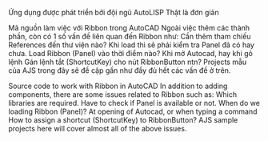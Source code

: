 Ứng dụng được phát triển bởi đội ngũ AutoLISP Thật là đơn giản
   
Mã nguồn làm việc với Ribbon trong AutoCAD
Ngoài việc thêm các thành phần, còn có 1 số vấn đề liên quan đến Ribbon như:
   Cần thêm tham chiếu References đến thư viện nào?
   Khi load thì sẽ phải kiểm tra Panel đã có hay chưa.
   Load Ribbon (Panel) vào thời điểm nào? Khi mở Autocad, hay khi gõ lệnh
   Gán lệnh tắt (ShortcutKey) cho nút RibbonButton ntn?
Projects mẫu của AJS trong đây sẽ đề cập gần như đầy đủ hết các vấn đề ở trên.

Source code to work with Ribbon in AutoCAD
In addition to adding components, there are some issues related to Ribbon such as:
   Which libraries are required.
   Have to check if Panel is available or not.
   When do we loading Ribbon (Panel)? At opening of Autocad, or when typing a command
   How to assign a shortcut (ShortcutKey) to RibbonButton?
AJS sample projects here will cover almost all of the above issues.
